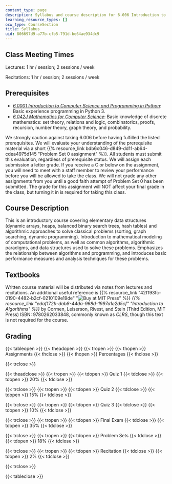 ```yaml
---
content_type: page
description: Syllabus and course description for 6.006 Introduction to Algorithms.
learning_resource_types: []
ocw_type: CourseSection
title: Syllabus
uid: 806697d9-a77b-cfb5-791d-be64ae934dc9
---
```


Class Meeting Times
-------------------

Lectures: 1 hr / session; 2 sessions / week

Recitations: 1 hr / session; 2 sessions / week

Prerequisites
-------------

*   _[6.0001 Introduction to Computer Science and Programming in Python](/courses/6-0001-introduction-to-computer-science-and-programming-in-python-fall-2016)_:  Basic experience programming in Python 3.
*   _[6.042J Mathematics for Computer Science](/courses/6-042j-mathematics-for-computer-science-spring-2015)_: Basic knowledge of discrete mathematics: set theory, relations and logic, combinatorics, proofs, recursion, number theory, graph theory, and probability.

We strongly caution against taking 6.006 before having fulfilled the listed prerequisites. We will evaluate your understanding of the prerequisite material via a short {{% resource_link bdb6c046-d849-dd11-ab64-cdea4975d145 "Problem Set 0 assignment" %}}. All students must submit this evaluation, regardless of prerequisite status. We will assign each submission a letter grade. If you receive a C or below on the assignment, you will need to meet with a staff member to review your performance before you will be allowed to take the class. We will not grade any other assignments from you until a good faith attempt of Problem Set 0 has been submitted. The grade for this assignment will NOT affect your final grade in the class, but turning it in is required for taking this class.

Course Description
------------------

This is an introductory course covering elementary data structures (dynamic arrays, heaps, balanced binary search trees, hash tables) and algorithmic approaches to solve classical problems (sorting, graph searching, dynamic programming). Introduction to mathematical modeling of computational problems, as well as common algorithms, algorithmic paradigms, and data structures used to solve these problems. Emphasizes the relationship between algorithms and programming, and introduces basic performance measures and analysis techniques for these problems.

Textbooks
---------

Written course material will be distributed via notes from lectures and recitations. An additional useful reference is {{% resource_link "42f193fc-0190-4482-b2cf-0210109e19de" "![Buy at MIT Press](/images/mp_logo.gif)" %}} _{{% resource_link "edaf172b-dab8-44da-968d-1997a1e2d5cf" "Introduction to Algorithms" %}}_ by Cormen, Leiserson, Rivest, and Stein (Third Edition, MIT Press) ISBN: 9780262033848, commonly known as _CLRS_, though this text is not required for the course.

Grading
-------

{{< tableopen >}}
{{< theadopen >}}
{{< tropen >}}
{{< thopen >}}
Assignments
{{< thclose >}}
{{< thopen >}}
Percentages
{{< thclose >}}

{{< trclose >}}

{{< theadclose >}}
{{< tropen >}}
{{< tdopen >}}
Quiz 1
{{< tdclose >}}
{{< tdopen >}}
20%
{{< tdclose >}}

{{< trclose >}}
{{< tropen >}}
{{< tdopen >}}
Quiz 2
{{< tdclose >}}
{{< tdopen >}}
15%
{{< tdclose >}}

{{< trclose >}}
{{< tropen >}}
{{< tdopen >}}
Quiz 3
{{< tdclose >}}
{{< tdopen >}}
10%
{{< tdclose >}}

{{< trclose >}}
{{< tropen >}}
{{< tdopen >}}
Final Exam
{{< tdclose >}}
{{< tdopen >}}
35%
{{< tdclose >}}

{{< trclose >}}
{{< tropen >}}
{{< tdopen >}}
Problem Sets
{{< tdclose >}}
{{< tdopen >}}
18%
{{< tdclose >}}

{{< trclose >}}
{{< tropen >}}
{{< tdopen >}}
Recitation
{{< tdclose >}}
{{< tdopen >}}
2%
{{< tdclose >}}

{{< trclose >}}

{{< tableclose >}}